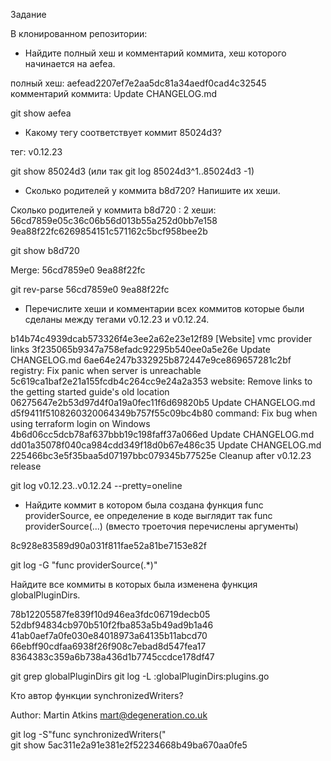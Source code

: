 Задание

В клонированном репозитории:

  - Найдите полный хеш и комментарий коммита, хеш которого начинается на aefea.

полный хеш: aefead2207ef7e2aa5dc81a34aedf0cad4c32545
комментарий коммита: Update CHANGELOG.md

git show aefea

  - Какому тегу соответствует коммит 85024d3?

тег: v0.12.23

git show 85024d3 (или так git log 85024d3^1..85024d3 -1)

  - Сколько родителей у коммита b8d720? Напишите их хеши.

Сколько родителей у коммита b8d720 : 2
хеши:
56cd7859e05c36c06b56d013b55a252d0bb7e158
9ea88f22fc6269854151c571162c5bcf958bee2b

git show b8d720

Merge: 56cd7859e0 9ea88f22fc

git rev-parse 56cd7859e0 9ea88f22fc

  - Перечислите хеши и комментарии всех коммитов которые были сделаны между тегами v0.12.23 и v0.12.24.

b14b74c4939dcab573326f4e3ee2a62e23e12f89 [Website] vmc provider links
3f235065b9347a758efadc92295b540ee0a5e26e Update CHANGELOG.md
6ae64e247b332925b872447e9ce869657281c2bf registry: Fix panic when server is unreachable
5c619ca1baf2e21a155fcdb4c264cc9e24a2a353 website: Remove links to the getting started guide's old location
06275647e2b53d97d4f0a19a0fec11f6d69820b5 Update CHANGELOG.md
d5f9411f5108260320064349b757f55c09bc4b80 command: Fix bug when using terraform login on Windows
4b6d06cc5dcb78af637bbb19c198faff37a066ed Update CHANGELOG.md
dd01a35078f040ca984cdd349f18d0b67e486c35 Update CHANGELOG.md
225466bc3e5f35baa5d07197bbc079345b77525e Cleanup after v0.12.23 release

git log v0.12.23..v0.12.24 --pretty=oneline

  - Найдите коммит в котором была создана функция func providerSource, ее определение в коде выглядит так func providerSource(...) (вместо троеточия перечислены аргументы)

  8c928e83589d90a031f811fae52a81be7153e82f

  git log -G "func providerSource\(.*\)"

Найдите все коммиты в которых была изменена функция globalPluginDirs.

78b12205587fe839f10d946ea3fdc06719decb05
52dbf94834cb970b510f2fba853a5b49ad9b1a46
41ab0aef7a0fe030e84018973a64135b11abcd70
66ebff90cdfaa6938f26f908c7ebad8d547fea17
8364383c359a6b738a436d1b7745ccdce178df47

git grep globalPluginDirs
git log -L :globalPluginDirs:plugins.go 

Кто автор функции synchronizedWriters?

Author: Martin Atkins <mart@degeneration.co.uk>

git log -S"func synchronizedWriters("  
git show 5ac311e2a91e381e2f52234668b49ba670aa0fe5